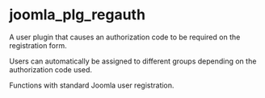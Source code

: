 # joomla_plg_regauth
A user plugin that causes an authorization code to be required on the registration form.  

Users can automatically be assigned to different groups depending on the authorization code used.  

Functions with standard Joomla user registration.
